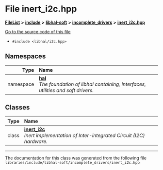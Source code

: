 

# File inert\_i2c.hpp



[**FileList**](files.md) **>** [**include**](dir_cba0faac6e93618a6e2539705915bd70.md) **>** [**libhal-soft**](dir_d4bad6877cf31bc2d39b696d7a305013.md) **>** [**incomplete\_drivers**](dir_6341654c6178e3c825562b2d2d27fb31.md) **>** [**inert\_i2c.hpp**](inert__i2c_8hpp.md)

[Go to the source code of this file](inert__i2c_8hpp_source.md)



* `#include <libhal/i2c.hpp>`













## Namespaces

| Type | Name |
| ---: | :--- |
| namespace | [**hal**](namespacehal.md) <br>_The foundation of libhal containing, interfaces, utilities and soft drivers._  |


## Classes

| Type | Name |
| ---: | :--- |
| class | [**inert\_i2c**](classhal_1_1inert__i2c.md) <br>_Inert implementation of Inter-integrated Circuit (I2C) hardware._  |



















































------------------------------
The documentation for this class was generated from the following file `libraries/include/libhal-soft/incomplete_drivers/inert_i2c.hpp`

